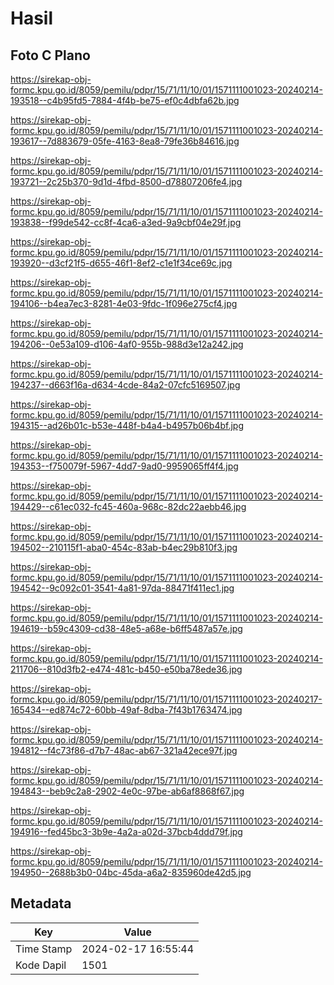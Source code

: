 # Hasil

## Foto C Plano

https://sirekap-obj-formc.kpu.go.id/8059/pemilu/pdpr/15/71/11/10/01/1571111001023-20240214-193518--c4b95fd5-7884-4f4b-be75-ef0c4dbfa62b.jpg

https://sirekap-obj-formc.kpu.go.id/8059/pemilu/pdpr/15/71/11/10/01/1571111001023-20240214-193617--7d883679-05fe-4163-8ea8-79fe36b84616.jpg

https://sirekap-obj-formc.kpu.go.id/8059/pemilu/pdpr/15/71/11/10/01/1571111001023-20240214-193721--2c25b370-9d1d-4fbd-8500-d78807206fe4.jpg

https://sirekap-obj-formc.kpu.go.id/8059/pemilu/pdpr/15/71/11/10/01/1571111001023-20240214-193838--f99de542-cc8f-4ca6-a3ed-9a9cbf04e29f.jpg

https://sirekap-obj-formc.kpu.go.id/8059/pemilu/pdpr/15/71/11/10/01/1571111001023-20240214-193920--d3cf21f5-d655-46f1-8ef2-c1e1f34ce69c.jpg

https://sirekap-obj-formc.kpu.go.id/8059/pemilu/pdpr/15/71/11/10/01/1571111001023-20240214-194106--b4ea7ec3-8281-4e03-9fdc-1f096e275cf4.jpg

https://sirekap-obj-formc.kpu.go.id/8059/pemilu/pdpr/15/71/11/10/01/1571111001023-20240214-194206--0e53a109-d106-4af0-955b-988d3e12a242.jpg

https://sirekap-obj-formc.kpu.go.id/8059/pemilu/pdpr/15/71/11/10/01/1571111001023-20240214-194237--d663f16a-d634-4cde-84a2-07cfc5169507.jpg

https://sirekap-obj-formc.kpu.go.id/8059/pemilu/pdpr/15/71/11/10/01/1571111001023-20240214-194315--ad26b01c-b53e-448f-b4a4-b4957b06b4bf.jpg

https://sirekap-obj-formc.kpu.go.id/8059/pemilu/pdpr/15/71/11/10/01/1571111001023-20240214-194353--f750079f-5967-4dd7-9ad0-9959065ff4f4.jpg

https://sirekap-obj-formc.kpu.go.id/8059/pemilu/pdpr/15/71/11/10/01/1571111001023-20240214-194429--c61ec032-fc45-460a-968c-82dc22aebb46.jpg

https://sirekap-obj-formc.kpu.go.id/8059/pemilu/pdpr/15/71/11/10/01/1571111001023-20240214-194502--210115f1-aba0-454c-83ab-b4ec29b810f3.jpg

https://sirekap-obj-formc.kpu.go.id/8059/pemilu/pdpr/15/71/11/10/01/1571111001023-20240214-194542--9c092c01-3541-4a81-97da-88471f411ec1.jpg

https://sirekap-obj-formc.kpu.go.id/8059/pemilu/pdpr/15/71/11/10/01/1571111001023-20240214-194619--b59c4309-cd38-48e5-a68e-b6ff5487a57e.jpg

https://sirekap-obj-formc.kpu.go.id/8059/pemilu/pdpr/15/71/11/10/01/1571111001023-20240214-211706--810d3fb2-e474-481c-b450-e50ba78ede36.jpg

https://sirekap-obj-formc.kpu.go.id/8059/pemilu/pdpr/15/71/11/10/01/1571111001023-20240217-165434--ed874c72-60bb-49af-8dba-7f43b1763474.jpg

https://sirekap-obj-formc.kpu.go.id/8059/pemilu/pdpr/15/71/11/10/01/1571111001023-20240214-194812--f4c73f86-d7b7-48ac-ab67-321a42ece97f.jpg

https://sirekap-obj-formc.kpu.go.id/8059/pemilu/pdpr/15/71/11/10/01/1571111001023-20240214-194843--beb9c2a8-2902-4e0c-97be-ab6af8868f67.jpg

https://sirekap-obj-formc.kpu.go.id/8059/pemilu/pdpr/15/71/11/10/01/1571111001023-20240214-194916--fed45bc3-3b9e-4a2a-a02d-37bcb4ddd79f.jpg

https://sirekap-obj-formc.kpu.go.id/8059/pemilu/pdpr/15/71/11/10/01/1571111001023-20240214-194950--2688b3b0-04bc-45da-a6a2-835960de42d5.jpg


## Metadata

| Key        | Value               |
| ---------- | ------------------- |
| Time Stamp | 2024-02-17 16:55:44 |
| Kode Dapil | 1501                |



